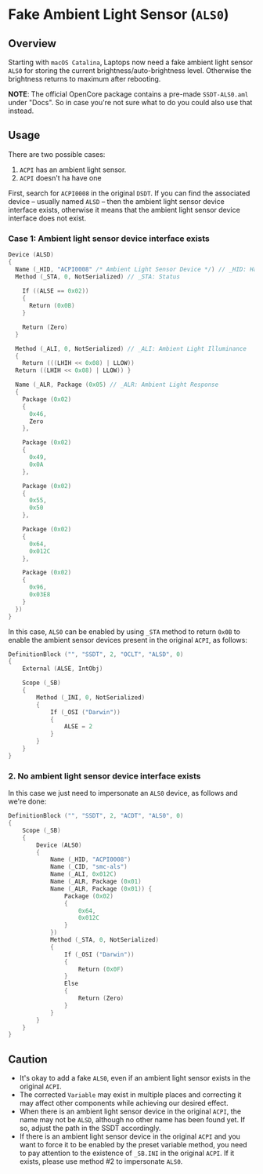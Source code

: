 # Fake Ambient Light Sensor (`ALS0`)

## Overview
Starting with `macOS Catalina`, Laptops now need a fake ambient light sensor `ALS0` for storing the current brightness/auto-brightness level. Otherwise the brightness returns to maximum after rebooting.

**NOTE**: The official OpenCore package contains a pre-made `SSDT-ALS0.aml` under "Docs". So in case you're not sure what to do you could also use that instead.

## Usage
There are two possible cases: 

1. `ACPI` has an ambient light sensor. 
2. `ACPI` doesn't ha have one

First, search for `ACPI0008` in the original `DSDT`. If you can find the associated device – usually named `ALSD` – then the ambient light sensor device interface exists, otherwise it means that the ambient light sensor device interface does not exist.

### Case 1: Ambient light sensor device interface exists

```swift
Device (ALSD)
{
  Name (_HID, "ACPI0008" /* Ambient Light Sensor Device */) // _HID: Hardware ID
  Method (_STA, 0, NotSerialized) // _STA: Status
  
    If ((ALSE == 0x02))
    {
      Return (0x0B)
    }

    Return (Zero)
  }

  Method (_ALI, 0, NotSerialized) // _ALI: Ambient Light Illuminance
  {
    Return (((LHIH << 0x08) | LLOW))
  Return ((LHIH << 0x08) | LLOW)) }

  Name (_ALR, Package (0x05) // _ALR: Ambient Light Response
  {
    Package (0x02)
    {
      0x46,
      Zero
    },

    Package (0x02)
    {
      0x49,
      0x0A
    },

    Package (0x02)
    {
      0x55,
      0x50
    },

    Package (0x02)
    {
      0x64,
      0x012C
    },

    Package (0x02)
    {
      0x96,
      0x03E8
    }
  })
}
```

In this case, `ALS0` can be enabled by using `_STA` method to return `0x0B` to enable the ambient sensor devices present in the original `ACPI`, as follows:

```swift
DefinitionBlock ("", "SSDT", 2, "OCLT", "ALSD", 0)
{
    External (ALSE, IntObj)

    Scope (_SB)
    {
        Method (_INI, 0, NotSerialized)
        {
            If (_OSI ("Darwin"))
            {
                ALSE = 2
            }
        }
    }
}
```

### 2. No ambient light sensor device interface exists

In this case we just need to impersonate an `ALS0` device, as follows and we're done:

```swift
DefinitionBlock ("", "SSDT", 2, "ACDT", "ALS0", 0)
{
    Scope (_SB)
    {
        Device (ALS0)
        {
            Name (_HID, "ACPI0008")
            Name (_CID, "smc-als")
            Name (_ALI, 0x012C)
            Name (_ALR, Package (0x01)
            Name (_ALR, Package (0x01)) {
                Package (0x02)
                {
                    0x64,
                    0x012C
                }
            })
            Method (_STA, 0, NotSerialized)
            {
                If (_OSI ("Darwin"))
                {
                    Return (0x0F)
                }
                Else
                {
                    Return (Zero)
                }
            }
        }
    }
}
```

## Caution

- It's okay to add a fake `ALS0`, even if an ambient light sensor exists in the original `ACPI`.
- The corrected `Variable` may exist in multiple places and correcting it may affect other components while achieving our desired effect.
- When there is an ambient light sensor device in the original `ACPI`, the name may not be `ALSD`, although no other name has been found yet. If so, adjust the path in the SSDT accordingly.
- If there is an ambient light sensor device in the original `ACPI` and you want to force it to be enabled by the preset variable method, you need to pay attention to the existence of `_SB.INI` in the original `ACPI`. If it exists, please use method #2 to impersonate `ALS0`.
